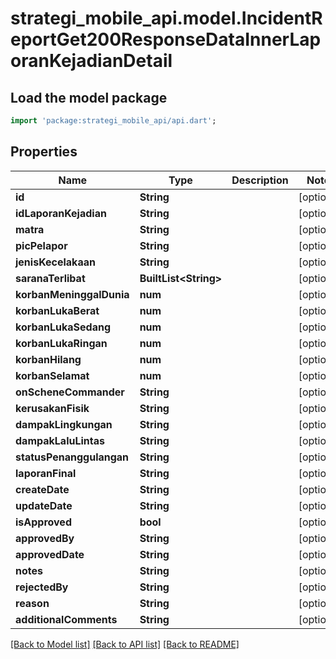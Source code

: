 # strategi_mobile_api.model.IncidentReportGet200ResponseDataInnerLaporanKejadianDetail

## Load the model package
```dart
import 'package:strategi_mobile_api/api.dart';
```

## Properties
Name | Type | Description | Notes
------------ | ------------- | ------------- | -------------
**id** | **String** |  | [optional] 
**idLaporanKejadian** | **String** |  | [optional] 
**matra** | **String** |  | [optional] 
**picPelapor** | **String** |  | [optional] 
**jenisKecelakaan** | **String** |  | [optional] 
**saranaTerlibat** | **BuiltList&lt;String&gt;** |  | [optional] 
**korbanMeninggalDunia** | **num** |  | [optional] 
**korbanLukaBerat** | **num** |  | [optional] 
**korbanLukaSedang** | **num** |  | [optional] 
**korbanLukaRingan** | **num** |  | [optional] 
**korbanHilang** | **num** |  | [optional] 
**korbanSelamat** | **num** |  | [optional] 
**onScheneCommander** | **String** |  | [optional] 
**kerusakanFisik** | **String** |  | [optional] 
**dampakLingkungan** | **String** |  | [optional] 
**dampakLaluLintas** | **String** |  | [optional] 
**statusPenanggulangan** | **String** |  | [optional] 
**laporanFinal** | **String** |  | [optional] 
**createDate** | **String** |  | [optional] 
**updateDate** | **String** |  | [optional] 
**isApproved** | **bool** |  | [optional] 
**approvedBy** | **String** |  | [optional] 
**approvedDate** | **String** |  | [optional] 
**notes** | **String** |  | [optional] 
**rejectedBy** | **String** |  | [optional] 
**reason** | **String** |  | [optional] 
**additionalComments** | **String** |  | [optional] 

[[Back to Model list]](../README.md#documentation-for-models) [[Back to API list]](../README.md#documentation-for-api-endpoints) [[Back to README]](../README.md)


